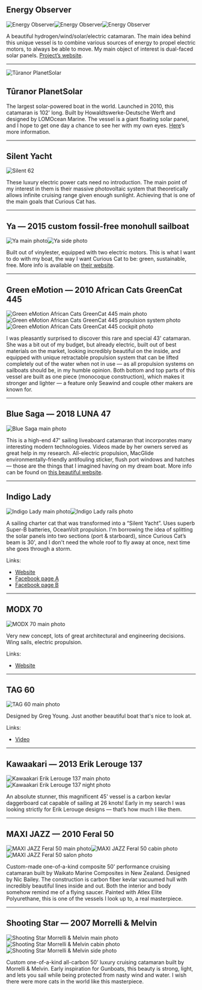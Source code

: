 ## Energy Observer

![Energy Observer](../../assets/curious-cat/inspirations/energy-observer/energy-observer-main.jpg)![Energy Observer](../../assets/curious-cat/inspirations/energy-observer/energy-observer-back.jpg)![Energy Observer](../../assets/curious-cat/inspirations/energy-observer/energy-observer-perspective.webp)

A beautiful hydrogen/wind/solar/electric catamaran.
The main idea behind this unique vessel is to combine various sources of energy to propel electric motors,
to always be able to move.
My main object of interest is dual-faced solar panels.
[Project’s website](https://www.energy-observer.org/).


---


![Tûranor PlanetSolar](../../assets/curious-cat/inspirations/turanor-planetsolar/turanor-planetsolar-main.jpg)

## Tûranor PlanetSolar

The largest solar-powered boat in the world.
Launched in 2010, this catamaran is 102' long.
Built by Howaldtswerke-Deutsche Werft and designed by LOMOcean Marine.
The vessel is a giant floating solar panel, and I hope to get one day a chance to see her with my own eyes.
[Here](https://www.bluebird-electric.net/planetsolar.htm)’s more information.


---


## Silent Yacht

![Silent 62](../../assets/curious-cat/inspirations/silent-yacht/silent-yacht-main.webp)

These luxury electric power cats need no introduction.
The main point of my interest in them is their massive photovoltaic system that theoretically allows infinite cruising range given enough sunlight.
Achieving that is one of the main goals that Curious Cat has.


---


## Ya — 2015 custom fossil-free monohull sailboat

![Ya main photo](../../assets/curious-cat/inspirations/ya/ya-main.jpg)![Ya side photo](../../assets/curious-cat/inspirations/ya/ya-side.jpg)

Built out of vinylester, equipped with two electric motors.
This is what I want to do with my boat, the way I want Curious Cat to be: green, sustainable, free.
More info is available on [their website](https://fossilfreearoundtheworld.org).


---


## Green eMotion — 2010 African Cats GreenCat 445

![Green eMotion African Cats GreenCat 445 main photo](../../assets/curious-cat/inspirations/green-emotion-african-cats-greencat-445/green-emotion-african-cats-greencat-445-main.jpg)![Green eMotion African Cats GreenCat 445 propulsion system photo](../../assets/curious-cat/inspirations/green-emotion-african-cats-greencat-445/green-emotion-african-cats-greencat-445-propulsion-system.jpg)![Green eMotion African Cats GreenCat 445 cockpit photo](../../assets/curious-cat/inspirations/green-emotion-african-cats-greencat-445/green-emotion-african-cats-greencat-445-cockpit.jpg)

I was pleasantly surprised to discover this rare and special 43' catamaran.
She was a bit out of my budget, but already electric, built out of best materials on the market, looking incredibly beautiful on the inside, and equipped with unique retractable propulsion system that can be lifted completely out of the water when not in use — as all propulsion systems on sailboats should be, in my humble opinion.
Both bottom and top parts of this vessel are built as one piece (monocoque construction), which makes it stronger and lighter — a feature only Seawind and couple other makers are known for.


---


## Blue Saga — 2018 LUNA 47

![Blue Saga main photo](../../assets/curious-cat/inspirations/blue-saga/blue-saga-main.jpg)

This is a high-end 47' sailing liveaboard catamaran that incorporates many interesting modern technologoies.
Videos made by her owners served as great help in my research.
All-electric propulsion, MacGlide environmentally-friendly antifouling sticker, flush port windows and hatches — those are the things that I imagined having on my dream boat.
More info can be found on [this beautiful website](https://www.thebluesaga.com/).

---


## Indigo Lady

![Indigo Lady main photo](../../assets/curious-cat/inspirations/indigo-lady/indigo-lady-main.jpg)![Indigo Lady rails photo](../../assets/curious-cat/inspirations/indigo-lady/indigo-lady-rails.jpg)

A sailing charter cat that was transformed into a “Silent Yacht”.
Uses superb Super-B batteries, OceanVolt propulsion.
I'm borrowing the idea of splitting the solar panels into two sections (port & starboard),
since Curious Cat’s beam is 30', and I don't need the whole roof to fly away at once, next time she goes through a storm.

Links:

 - [Website](https://lisamarchi.com/author/lisamarchi1020/)
 - [Facebook page A](https://www.facebook.com/Voyage440/)
 - [Facebook page B](https://www.facebook.com/lifeonlady/)


---


## MODX 70

![MODX 70 main photo](../../assets/curious-cat/inspirations/modx-70/modx-70-main.jpg)

Very new concept, lots of great architectural and engineering decisions.
Wing sails, electric propulsion.

Links:

 - [Website](https://modx-catamarans.com/en/modx-70/)


---


## TAG 60

![TAG 60 main photo](../../assets/curious-cat/inspirations/tag-60/tag-60-main.jpg)

Designed by Greg Young.  Just another beautiful boat that's nice to look at.

Links:

 - [Video](https://www.youtube.com/watch?app=desktop&v=ofXevc705q4)



<!--

## Australian catamaran with a windmill



---


## French off-grid catamaran for sustainable living



---

-->
<!-- 
## Siva — 2012 Schionning Spirited 380

![Siva main photo](../../assets/curious-cat/inspirations/siva/siva-main.jpg)

Equally beautiful inside and out.
I really like the clean tidy interior this 38' Australian daggerboard cat has.
On one of the pictures I spotted a strange shiny thing on the wall, that was a compact wall-mounted washer/dryer by Daewoo.
Now, thanks to wonders of capitalism, Curious Cat has a washing machine aboard!
-->


---


## Kawaakari — 2013 Erik Lerouge 137

![Kawaakari Erik Lerouge 137 main photo](../../assets/curious-cat/inspirations/kawaakari-erik-lerouge-137/kawaakari-erik-lerouge-137-main.jpg)![Kawaakari Erik Lerouge 137 night photo](../../assets/curious-cat/inspirations/kawaakari-erik-lerouge-137/kawaakari-erik-lerouge-137-at-night.jpg)

An absolute stunner, this magnificent 45' vessel is a carbon kevlar daggerboard cat capable of sailing at 26 knots!
Early in my search I was looking strictly for Erik Lerouge designs — that’s how much I like them.


---


## MAXI JAZZ — 2010 Feral 50

![MAXI JAZZ Feral 50 main photo](../../assets/curious-cat/inspirations/maxi-jazz-feral-50/maxi-jazz-feral-50-main.jpg)![MAXI JAZZ Feral 50 cabin photo](../../assets/curious-cat/inspirations/maxi-jazz-feral-50/maxi-jazz-feral-50-cabin.jpg)![MAXI JAZZ Feral 50 salon photo](../../assets/curious-cat/inspirations/maxi-jazz-feral-50/maxi-jazz-feral-50-salon.jpg)

Custom-made one-of-a-kind composite 50' performance cruising catamaran built by Waikato Marine Composites in New Zealand.
Designed by Nic Bailey.
The construction is carbon fiber kevlar vacuumed hull with incredibly beautiful lines inside and out.
Both the interior and body somehow remind me of a flying saucer.
Painted with Atlex Elite Polyurethane, this is one of the vessels I look up to, a real masterpiece.


---


## Shooting Star — 2007 Morrelli & Melvin

![Shooting Star Morrelli & Melvin main photo](../../assets/curious-cat/inspirations/shooting-star-morrelli-and-melvin/shooting-star-morrelli-and-melvin-main.jpg)![Shooting Star Morrelli & Melvin cabin photo](../../assets/curious-cat/inspirations/shooting-star-morrelli-and-melvin/shooting-star-morrelli-and-melvin-cabin.jpg)![Shooting Star Morrelli & Melvin side photo](../../assets/curious-cat/inspirations/shooting-star-morrelli-and-melvin/shooting-star-morrelli-and-melvin-side.jpg)

Custom one-of-a-kind all-carbon 50' luxury cruising catamaran built by Morrelli & Melvin.
Early inspiration for Gunboats, this beauty is strong, light, and lets you sail while being protected from nasty wind and water.
I wish there were more cats in the world like this masterpiece.


<!-- https://grabcad.com/kanoet-1 -->

<!-- https://www.cata-ballotta.com/inproduction -->
